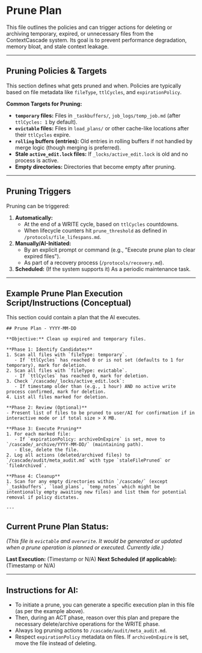 <!-- @meta {
  "fileType": "evictable",
  "purpose": "Defines and executes controlled cleanup operations for temporary, expired, or unnecessary files.",
  "editPolicy": "overwrite",
  "routeScope": "audit",
  "ttlCycles": 3
} -->
# Prune Plan

This file outlines the policies and can trigger actions for deleting or archiving temporary, expired, or unnecessary files from the ContextCascade system. Its goal is to prevent performance degradation, memory bloat, and stale context leakage.

---
## Pruning Policies & Targets
This section defines what gets pruned and when. Policies are typically based on file metadata like `fileType`, `ttlCycles`, and `expirationPolicy`.

**Common Targets for Pruning:**
- **`temporary` files:** Files in `_taskbuffers/`, `job_logs/temp_job.md` (after `ttlCycles: 1` by default).
- **`evictable` files:** Files in `load_plans/` or other cache-like locations after their `ttlCycles` expire.
- **`rolling` buffers (entries):** Old entries in rolling buffers if not handled by merge logic (though merging is preferred).
- **Stale `active_edit.lock` files:** If `_locks/active_edit.lock` is old and no process is active.
- **Empty directories:** Directories that become empty after pruning.

---
## Pruning Triggers
Pruning can be triggered:
1.  **Automatically:**
    *   At the end of a WRITE cycle, based on `ttlCycles` countdowns.
    *   When lifecycle counters hit `prune_threshold` as defined in `/protocols/file_lifespans.md`.
2.  **Manually/AI-Initiated:**
    *   By an explicit prompt or command (e.g., "Execute prune plan to clear expired files").
    *   As part of a recovery process (`/protocols/recovery.md`).
3.  **Scheduled:** (If the system supports it) As a periodic maintenance task.

---
## Example Prune Plan Execution Script/Instructions (Conceptual)
This section could contain a plan that the AI executes.

```
## Prune Plan - YYYY-MM-DD

**Objective:** Clean up expired and temporary files.

**Phase 1: Identify Candidates**
1. Scan all files with `fileType: temporary`.
   - If `ttlCycles` has reached 0 or is not set (defaults to 1 for temporary), mark for deletion.
2. Scan all files with `fileType: evictable`.
   - If `ttlCycles` has reached 0, mark for deletion.
3. Check `/cascade/_locks/active_edit.lock`:
   - If timestamp older than (e.g., 1 hour) AND no active write process confirmed, mark for deletion.
4. List all files marked for deletion.

**Phase 2: Review (Optional)**
- Present list of files to be pruned to user/AI for confirmation if in interactive mode or if total size > X MB.

**Phase 3: Execute Pruning**
1. For each marked file:
   - If `expirationPolicy: archiveOnExpire` is set, move to `/cascade/_archive/YYYY-MM-DD/` (maintaining path).
   - Else, delete the file.
2. Log all actions (deleted/archived files) to `/cascade/audit/meta_audit.md` with type `staleFilePruned` or `fileArchived`.

**Phase 4: Cleanup**
1. Scan for any empty directories within `/cascade/` (except `_taskbuffers`, `load_plans`, `temp_notes` which might be intentionally empty awaiting new files) and list them for potential removal if policy dictates.

---
```

## Current Prune Plan Status:

*(This file is `evictable` and `overwrite`. It would be generated or updated when a prune operation is planned or executed. Currently idle.)*

**Last Execution:** (Timestamp or N/A)
**Next Scheduled (if applicable):** (Timestamp or N/A)

---
## Instructions for AI:
- To initiate a prune, you can generate a specific execution plan in this file (as per the example above).
- Then, during an ACT phase, reason over this plan and prepare the necessary delete/archive operations for the WRITE phase.
- Always log pruning actions to `/cascade/audit/meta_audit.md`.
- Respect `expirationPolicy` metadata on files. If `archiveOnExpire` is set, move the file instead of deleting.
